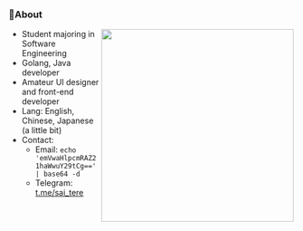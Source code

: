 
### 🌱About

<img src="https://i.kym-cdn.com/photos/images/original/002/474/361/171.gif" width="340px" align="right">

- Student majoring in Software Engineering
- Golang, Java developer
- Amateur UI designer and front-end developer
- Lang: English, Chinese, Japanese (a little bit)
- Contact:
  - Email: `echo 'emVwaHlpcmRAZ21haWwuY29tCg==' | base64 -d`
  - Telegram: [t.me/sai_tere](https://t.me/sai_tere)

<!--
**saicaca/saicaca** is a ✨ _special_ ✨ repository because its `README.md` (this file) appears on your GitHub profile.

Here are some ideas to get you started:

- 🔭 I’m currently working on ...
- 🌱 I’m currently learning ...
- 👯 I’m looking to collaborate on ...
- 🤔 I’m looking for help with ...
- 💬 Ask me about ...
- 📫 How to reach me: ...
- 😄 Pronouns: ...
- ⚡ Fun fact: ...
-->
